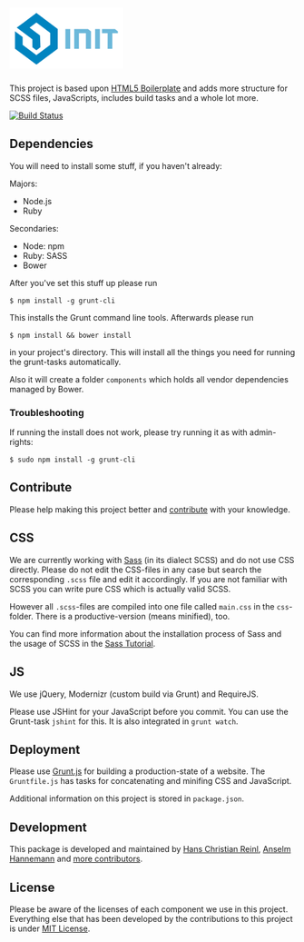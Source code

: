# <img src="logo.svg" alt="INIT" title="INIT" width="200">

This project is based upon [HTML5 Boilerplate](https://github.com/h5bp/html5-boilerplate) and adds more structure for SCSS files, JavaScripts, includes build tasks and a whole lot more.

[![Build Status](https://secure.travis-ci.org/drublic/init.png?branch=master)](http://travis-ci.org/drublic/init)

## Dependencies

You will need to install some stuff, if you haven't already:

Majors:

* Node.js
* Ruby

Secondaries:

* Node: npm
* Ruby: SASS
* Bower

After you've set this stuff up please run

	$ npm install -g grunt-cli

This installs the Grunt command line tools.
Afterwards please run

	$ npm install && bower install

in your project's directory.
This will install all the things you need for running the grunt-tasks automatically.

Also it will create a folder `components` which holds all vendor dependencies
managed by Bower.


### Troubleshooting

If running the install does not work, please try running it as with admin-rights:

	$ sudo npm install -g grunt-cli


## Contribute

Please help making this project better and [contribute](CONTRIBUTING.md) with your knowledge.


## CSS

We are currently working with [Sass](http://sass-lang.com/) (in its dialect SCSS) and do not use CSS directly. Please do not edit the CSS-files in any case but search the corresponding `.scss` file and edit it accordingly. If you are not familiar with SCSS you can write pure CSS which is actually valid SCSS.

However all `.scss`-files are compiled into one file called `main.css` in the `css`-folder. There is a productive-version (means minified), too.

You can find more information about the installation process of Sass and the usage of SCSS in the [Sass Tutorial](http://sass-lang.com/tutorial.html).


## JS

We use jQuery, Modernizr (custom build via Grunt) and RequireJS.

Please use JSHint for your JavaScript before you commit. You can use the Grunt-task `jshint` for this. It is also integrated in `grunt watch`.


## Deployment

Please use [Grunt.js](https://github.com/gruntjs/grunt) for building a production-state of a website. The `Gruntfile.js` has tasks for concatenating and minifing CSS and JavaScript.

Additional information on this project is stored in `package.json`.


## Development

This package is developed and maintained by [Hans Christian Reinl](http://drublic.de/), [Anselm Hannemann](http://helloanselm.com/) and [more contributors](https://github.com/drublic/init/graphs/contributors).


## License

Please be aware of the licenses of each component we use in this project. Everything else that has been developed by the contributions to this project is under [MIT License](LICENSE.md).
